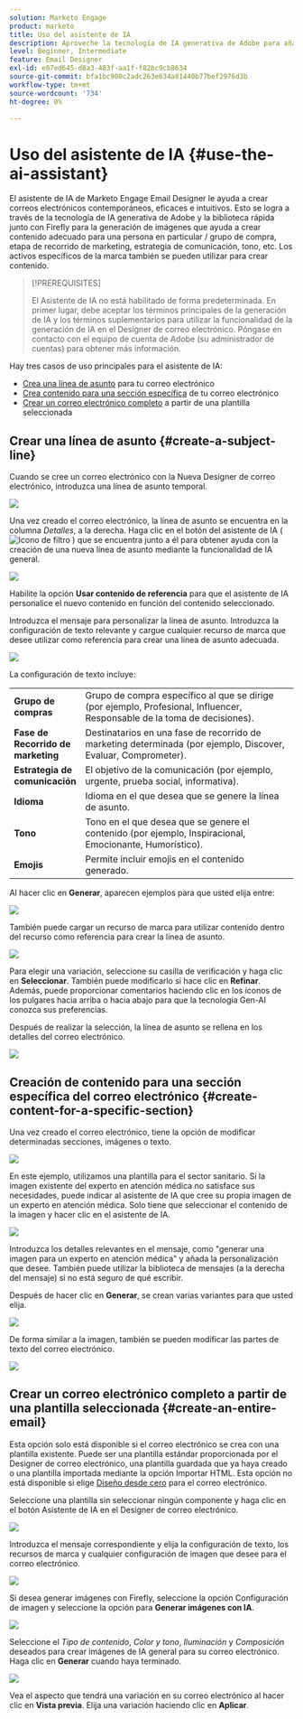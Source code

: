 ```yaml
---
solution: Marketo Engage
product: marketo
title: Uso del asistente de IA
description: Aproveche la tecnología de IA generativa de Adobe para añadir texto o imágenes útiles a sus correos electrónicos.
level: Beginner, Intermediate
feature: Email Designer
exl-id: e07ed645-d8a3-483f-aa1f-f82bc9cb8634
source-git-commit: bfa1bc900c2adc263e634a81440b77bef2976d3b
workflow-type: tm+mt
source-wordcount: '734'
ht-degree: 0%

---
```


# Uso del asistente de IA {#use-the-ai-assistant}

El asistente de IA de Marketo Engage Email Designer le ayuda a crear correos electrónicos contemporáneos, eficaces e intuitivos. Esto se logra a través de la tecnología de IA generativa de Adobe y la biblioteca rápida junto con Firefly para la generación de imágenes que ayuda a crear contenido adecuado para una persona en particular / grupo de compra, etapa de recorrido de marketing, estrategia de comunicación, tono, etc. Los activos específicos de la marca también se pueden utilizar para crear contenido.

>[!PREREQUISITES]
>
>El Asistente de IA no está habilitado de forma predeterminada. En primer lugar, debe aceptar los términos principales de la generación de IA y los términos suplementarios para utilizar la funcionalidad de la generación de IA en el Designer de correo electrónico. Póngase en contacto con el equipo de cuenta de Adobe (su administrador de cuentas) para obtener más información.

Hay tres casos de uso principales para el asistente de IA:

* [Crea una línea de asunto](#create-a-subject-line) para tu correo electrónico
* [Crea contenido para una sección específica](#create-content-for-a-specific-section) de tu correo electrónico
* [Crear un correo electrónico completo](#create-an-entire-email) a partir de una plantilla seleccionada

## Crear una línea de asunto {#create-a-subject-line}

Cuando se cree un correo electrónico con la Nueva Designer de correo electrónico, introduzca una línea de asunto temporal.

![](assets/use-the-ai-assistant-1.png)

Una vez creado el correo electrónico, la línea de asunto se encuentra en la columna _Detalles_, a la derecha. Haga clic en el botón del asistente de IA ( ![Icono de filtro](assets/icon-ai-assistant.png) ) que se encuentra junto a él para obtener ayuda con la creación de una nueva línea de asunto mediante la funcionalidad de IA general.

![](assets/use-the-ai-assistant-2.png)

Habilite la opción **Usar contenido de referencia** para que el asistente de IA personalice el nuevo contenido en función del contenido seleccionado.

Introduzca el mensaje para personalizar la línea de asunto. Introduzca la configuración de texto relevante y cargue cualquier recurso de marca que desee utilizar como referencia para crear una línea de asunto adecuada.

![](assets/use-the-ai-assistant-3.png)

La configuración de texto incluye:

<table><tbody>
  <tr>
    <td style="width:25%"><b>Grupo de compras</b></td>
    <td>Grupo de compra específico al que se dirige (por ejemplo, Profesional, Influencer, Responsable de la toma de decisiones).</td>
  </tr>
  <tr>
    <td style="width:25%"><b>Fase de Recorrido de marketing</b></td>
    <td>Destinatarios en una fase de recorrido de marketing determinada (por ejemplo, Discover, Evaluar, Comprometer).</td>
  </tr>
  <tr>
    <td style="width:25%"><b>Estrategia de comunicación</b></td>
    <td>El objetivo de la comunicación (por ejemplo, urgente, prueba social, informativa).</td>
  </tr>
  <tr>
    <td style="width:25%"><b>Idioma</b></td>
    <td>Idioma en el que desea que se genere la línea de asunto.</td>
  </tr>
  <tr>
    <td style="width:25%"><b>Tono</b></td>
    <td>Tono en el que desea que se genere el contenido (por ejemplo, Inspiracional, Emocionante, Humorístico).</td>
  </tr>
  <tr>
    <td style="width:25%"><b>Emojis</b></td>
    <td>Permite incluir emojis en el contenido generado.</td>
  </tr>
</tbody>
</table>

Al hacer clic en **Generar**, aparecen ejemplos para que usted elija entre:

![](assets/use-the-ai-assistant-4.png)

También puede cargar un recurso de marca para utilizar contenido dentro del recurso como referencia para crear la línea de asunto.

![](assets/use-the-ai-assistant-5.png)

Para elegir una variación, seleccione su casilla de verificación y haga clic en **Seleccionar**. También puede modificarlo si hace clic en **Refinar**. Además, puede proporcionar comentarios haciendo clic en los iconos de los pulgares hacia arriba o hacia abajo para que la tecnología Gen-AI conozca sus preferencias.

Después de realizar la selección, la línea de asunto se rellena en los detalles del correo electrónico.

![](assets/use-the-ai-assistant-6.png)

## Creación de contenido para una sección específica del correo electrónico {#create-content-for-a-specific-section}

Una vez creado el correo electrónico, tiene la opción de modificar determinadas secciones, imágenes o texto.

![](assets/use-the-ai-assistant-7.png)

En este ejemplo, utilizamos una plantilla para el sector sanitario. Si la imagen existente del experto en atención médica no satisface sus necesidades, puede indicar al asistente de IA que cree su propia imagen de un experto en atención médica. Solo tiene que seleccionar el contenido de la imagen y hacer clic en el asistente de IA.

![](assets/use-the-ai-assistant-8.png)

Introduzca los detalles relevantes en el mensaje, como &quot;generar una imagen para un experto en atención médica&quot; y añada la personalización que desee. También puede utilizar la biblioteca de mensajes (a la derecha del mensaje) si no está seguro de qué escribir.

Después de hacer clic en **Generar**, se crean varias variantes para que usted elija.

![](assets/use-the-ai-assistant-9.png)

De forma similar a la imagen, también se pueden modificar las partes de texto del correo electrónico.

![](assets/use-the-ai-assistant-10.png)

## Crear un correo electrónico completo a partir de una plantilla seleccionada {#create-an-entire-email}

Esta opción solo está disponible si el correo electrónico se crea con una plantilla existente. Puede ser una plantilla estándar proporcionada por el Designer de correo electrónico, una plantilla guardada que ya haya creado o una plantilla importada mediante la opción Importar HTML. Esta opción no está disponible si elige [Diseño desde cero](/help/marketo/product-docs/email-marketing/email-designer/email-authoring.md#design-from-scratch) para el correo electrónico.

Seleccione una plantilla sin seleccionar ningún componente y haga clic en el botón Asistente de IA en el Designer de correo electrónico.

![](assets/use-the-ai-assistant-11.png)

Introduzca el mensaje correspondiente y elija la configuración de texto, los recursos de marca y cualquier configuración de imagen que desee para el correo electrónico.

![](assets/use-the-ai-assistant-12.png)

Si desea generar imágenes con Firefly, seleccione la opción Configuración de imagen y seleccione la opción para **Generar imágenes con IA**.

![](assets/use-the-ai-assistant-13.png)

Seleccione el _Tipo de contenido_, _Color y tono_, _Iluminación_ y _Composición_ deseados para crear imágenes de IA general para su correo electrónico. Haga clic en **Generar** cuando haya terminado.

![](assets/use-the-ai-assistant-14.png)

Vea el aspecto que tendrá una variación en su correo electrónico al hacer clic en **Vista previa**. Elija una variación haciendo clic en **Aplicar**.
